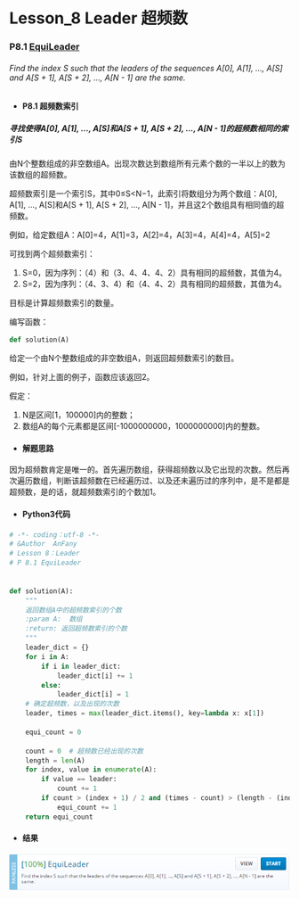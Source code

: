 # Lesson_8 Leader  超频数

### P8.1 [EquiLeader](https://app.codility.com/programmers/lessons/8-leader/equi_leader/) 


###### Find the index S such that the leaders of the sequences A[0], A[1], ..., A[S] and A[S + 1], A[S + 2], ..., A[N - 1] are the same.

* #### P8.1 超频数索引

#####  寻找使得A[0], A[1], ..., A[S]和A[S + 1], A[S + 2], ..., A[N - 1]的超频数相同的索引S

由N个整数组成的非空数组A。出现次数达到数组所有元素个数的一半以上的数为该数组的超频数。

超频数索引是一个索引S，其中0≤S<N−1，此索引将数组分为两个数组：A[0], A[1], ..., A[S]和A[S + 1], A[S + 2], ..., A[N - 1]，并且这2个数组具有相同值的超频数。

例如，给定数组A：A[0]=4，A[1]=3，A[2]=4，A[3]=4，A[4]=4，A[5]=2

可找到两个超频数索引：

   1. S=0，因为序列：（4）和（3、4、4、4、2）具有相同的超频数，其值为4。
   2. S=2，因为序列：（4、3、4）和（4、4、2）具有相同的超频数，其值为4。
   
目标是计算超频数索引的数量。

编写函数：

```python
def solution(A)
```

给定一个由N个整数组成的非空数组A，则返回超频数索引的数目。

例如，针对上面的例子，函数应该返回2。

假定：

  1. N是区间[1，100000]内的整数；
  2. 数组A的每个元素都是区间[-1000000000，1000000000]内的整数。 
 

* #### 解题思路


因为超频数肯定是唯一的。首先遍历数组，获得超频数以及它出现的次数。然后再次遍历数组，判断该超频数在已经遍历过、以及还未遍历过的序列中，是不是都是超频数，是的话，就超频数索引的个数加1。




* #### Python3代码



```python
# -*- coding：utf-8 -*-
# &Author  AnFany
# Lesson 8：Leader
# P 8.1 EquiLeader


def solution(A):
    """
    返回数组A中的超频数索引的个数
    :param A:  数组
    :return: 返回超频数索引的个数
    """
    leader_dict = {}
    for i in A:
        if i in leader_dict:
            leader_dict[i] += 1
        else:
            leader_dict[i] = 1
    # 确定超频数，以及出现的次数
    leader, times = max(leader_dict.items(), key=lambda x: x[1])

    equi_count = 0

    count = 0  # 超频数已经出现的次数
    length = len(A)
    for index, value in enumerate(A):
        if value == leader:
            count += 1
        if count > (index + 1) / 2 and (times - count) > (length - (index + 1)) / 2:
            equi_count += 1
    return equi_count
```


* #### 结果



![image](https://github.com/Anfany/Codility-Lessons-By-Python3/blob/master/L8_Leader/8.1.png)
